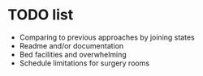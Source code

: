 # TODO list

- Comparing to previous approaches by joining states
- Readme and/or documentation
- Bed facilities and overwhelming
- Schedule limitations for surgery rooms
